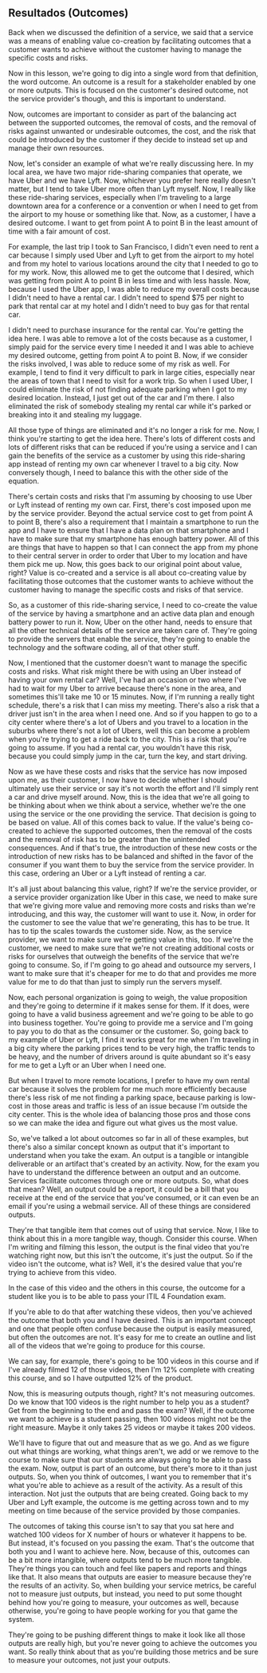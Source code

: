 ## Resultados (Outcomes) 

Back when we discussed the definition of a service, we said that a service was a means of enabling value co-creation by facilitating outcomes
 that a customer wants to achieve without the customer having to manage the specific costs and risks.

Now in this lesson, we're going to dig into a single word from that definition, the word outcome. An outcome is a result for a stakeholder enabled
 by one or more outputs. This is focused on the customer's desired outcome, not the service provider's though, and this is important to understand.

Now, outcomes are important to consider as part of the balancing act between the supported outcomes, the removal of costs, and the removal of risks
 against unwanted or undesirable outcomes, the cost, and the risk that could be introduced by the customer if they decide to instead set up
 and manage their own resources.

Now, let's consider an example of what we're really discussing here. In my local area, we have two major ride-sharing companies that operate, we 
 have Uber and we have Lyft. Now, whichever you prefer here really doesn't matter, but I tend to take Uber more often than Lyft myself. Now, I 
 really like these ride-sharing services, especially when I'm traveling to a large downtown area for a conference or a convention or when I need
 to get from the airport to my house or something like that. Now, as a customer, I have a desired outcome. I want to get from point A to point B 
 in the least amount of time with a fair amount of cost.

For example, the last trip I took to San Francisco, I didn't even need to rent a car because I simply used Uber and Lyft to get from the airport to
 my hotel and from my hotel to various locations around the city that I needed to go to for my work. Now, this allowed me to get the outcome that I
 desired, which was getting from point A to point B in less time and with less hassle. Now, because I used the Uber app, I was able to reduce my 
 overall costs because I didn't need to have a rental car. I didn't need to spend $75 per night to park that rental car at my hotel and I didn't need
 to buy gas for that rental car.

I didn't need to purchase insurance for the rental car. You're getting the idea here. I was able to remove a lot of the costs because as a customer, 
 I simply paid for the service every time I needed it and I was able to achieve my desired outcome, getting from point A to point B. Now, if we consider
 the risks involved, I was able to reduce some of my risk as well. For example, I tend to find it very difficult to park in large cities, especially near
 the areas of town that I need to visit for a work trip. So when I used Uber, I could eliminate the risk of not finding adequate parking when I got to my
 desired location. Instead, I just get out of the car and I'm there. I also eliminated the risk of somebody stealing my rental car while it's parked or 
 breaking into it and stealing my luggage.

All those type of things are eliminated and it's no longer a risk for me. Now, I think you're starting to get the idea here. There's lots of different 
 costs and lots of different risks that can be reduced if you're using a service and I can gain the benefits of the service as a customer by using this
 ride-sharing app instead of renting my own car whenever I travel to a big city. Now conversely though, I need to balance this with the other side of the
 equation.

There's certain costs and risks that I'm assuming by choosing to use Uber or Lyft instead of renting my own car. First, there's cost imposed upon me by the
 service provider. Beyond the actual service cost to get from point A to point B, there's also a requirement that I maintain a smartphone to run the app and
 I have to ensure that I have a data plan on that smartphone and I have to make sure that my smartphone has enough battery power. All of this are things that
 have to happen so that I can connect the app from my phone to their central server in order to order that Uber to my location and have them pick me up. Now,
 this goes back to our original point about value, right? Value is co-created and a service is all about co-creating value by facilitating those outcomes that
 the customer wants to achieve without the customer having to manage the specific costs and risks of that service. 

So, as a customer of this ride-sharing service, I need to co-create the value of the service by having a smartphone and an active data plan and enough battery
 power to run it. Now, Uber on the other hand, needs to ensure that all the other technical details of the service are taken care of. They're going to provide 
 the servers that enable the service, they're going to enable the technology and the software coding, all of that other stuff. 

Now, I mentioned that the customer doesn't want to manage the specific costs and risks. What risk might there be with using an Uber instead of having your own
 rental car? Well, I've had an occasion or two where I've had to wait for my Uber to arrive because there's none in the area, and sometimes this'll take me 10
 or 15 minutes. Now, if I'm running a really tight schedule, there's a risk that I can miss my meeting. There's also a risk that a driver just isn't in the area
 when I need one. And so if you happen to go to a city center where there's a lot of Ubers and you travel to a location in the suburbs where there's not a lot 
 of Ubers, well this can become a problem when you're trying to get a ride back to the city. This is a risk that you're going to assume. If you had a rental car,
 you wouldn't have this risk, because you could simply jump in the car, turn the key, and start driving. 

Now as we have these costs and risks that the service has now imposed upon me, as their customer, I now have to decide whether I should ultimately use their 
 service or say it's not worth the effort and I'll simply rent a car and drive myself around. Now, this is the idea that we're all going to be thinking about
 when we think about a service, whether we're the one using the service or the one providing the service. That decision is going to be based on value. 
All of this comes back to value. If the value's being co-created to achieve the supported outcomes, then the removal of the costs and the removal of risk has to
 be greater than the unintended consequences. And if that's true, the introduction of these new costs or the introduction of new risks has to be balanced and 
 shifted in the favor of the consumer if you want them to buy the service from the service provider. In this case, ordering an Uber or a Lyft instead of renting a car.

It's all just about balancing this value, right? If we're the service provider, or a service provider organization like Uber in this case, we need to make sure 
 that we're giving more value and removing more costs and risks than we're introducing, and this way, the customer will want to use it. Now, in order for the 
 customer to see the value that we're generating, this has to be true. It has to tip the scales towards the customer side. Now, as the service provider, we want to
 make sure we're getting value in this, too. If we're the customer, we need to make sure that we're not creating additional costs or risks for ourselves that outweigh
 the benefits of the service that we're going to consume. So, if I'm going to go ahead and outsource my servers, I want to make sure that it's cheaper for me to do that
 and provides me more value for me to do that than just to simply run the servers myself.

Now, each personal organization is going to weigh, the value proposition and they're going to determine if it makes sense for them. If it does, were going to have a
 valid business agreement and we're going to be able to go into business together. You're going to provide me a service and I'm going to pay you to do that as the 
 consumer or the customer. So, going back to my example of Uber or Lyft, I find it works great for me when I'm traveling in a big city where the parking prices tend
 to be very high, the traffic tends to be heavy, and the number of drivers around is quite abundant so it's easy for me to get a Lyft or an Uber when I need one.

But when I travel to more remote locations, I prefer to have my own rental car because it solves the problem for me much more efficiently because there's less risk of 
 me not finding a parking space, because parking is low-cost in those areas and traffic is less of an issue because I'm outside  the city center. This is the whole idea
 of balancing those pros and those cons so we can make the idea  and figure out what gives us the most value. 

So, we've talked a lot about outcomes so far in all of these examples, but there's also a similar concept known as output that it's important to understand when you 
 take the exam. An output is a tangible or intangible deliverable or an artifact that's created by an activity. Now, for the exam you have to understand the difference
 between an output and an outcome. Services facilitate outcomes through one or more outputs. So, what does that mean? Well, an output could be a report, it could be a 
 bill that you receive at the end of the service that you've consumed, or it can even be an email if you're using a webmail service. All of these things are considered outputs.

They're that tangible item that comes out of using that service. Now, I like to think about this in a more tangible way, though. Consider this course. When I'm writing and 
 filming this lesson, the output is the final video that you're watching right now, but this isn't the outcome, it's just the output. So if the video isn't the outcome, what is?
Well, it's the desired value that you're trying to achieve from this video.

In the case of this video and the others in this course, the outcome for a student like you is to be able to pass your ITIL 4 Foundation exam.

If you're able to do that after watching these videos, then you've achieved the outcome that both you and I have desired. This is an important concept and one that people often
 confuse because the output is easily measured, but often the outcomes are not. It's easy for me to create an outline and list all of the videos that we're going to produce for 
 this course.

We can say, for example, there's going to be 100 videos in this course and if I've already filmed 12 of those videos, then I'm 12% complete with creating this course, and so I 
 have outputted 12% of the product.

Now, this is measuring outputs though, right? It's not measuring outcomes. Do we know that 100 videos is the right number to help you as a student? Get from the beginning to 
 the end and pass the exam? Well, if the outcome we want to achieve is a student passing, then 100 videos might not be the right measure. Maybe it only takes 25 videos
 or maybe it takes 200 videos.

We'll have to figure that out and measure that as we go. And as we figure out what things are working, what things aren't, we add or we remove to the course to make sure that our
 students are always going to be able to pass the exam. Now, output is part of an outcome, but there's more to it than just outputs. So, when you think of outcomes, I want you to
 remember that it's what you're able to achieve as a result of the activity. As a result of this interaction. Not just the outputs that are being created. Going back to my Uber 
 and Lyft example, the outcome is me getting across town and to my meeting on time because of the service provided by those companies.

The outcomes of taking this course isn't to say that you sat here and watched 100 videos for X number of hours or whatever it happens to be. But instead, it's focused on you passing the exam.
 That's the outcome that both you and I want to achieve here. Now, because of this, outcomes can be a bit more intangible, where outputs tend to be much more tangible. They're things 
 you can touch and feel like papers and reports and things like that. It also means that outputs are easier to measure because they're the results of an activity. So, when building your 
 service metrics, be careful not to measure just outputs, but instead, you need to put some thought behind how you're going to measure, your outcomes as well, because otherwise,
 you're going to have people working for you that game the system.

They're going to be pushing different things to make it look like all those outputs are really high, but you're never going to achieve the outcomes you want. So really think about 
 that as you're building those metrics and be sure to measure your outcomes, not just your outputs.